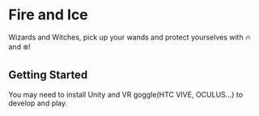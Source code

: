 # Fire and Ice

Wizards and Witches, pick up your wands and protect yourselves with :fire: and :snowflake:!

## Getting Started

You may need to install Unity and VR goggle(HTC VIVE, OCULUS...) to develop and play.


